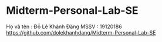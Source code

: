 # Midterm-Personal-Lab-SE
Họ và tên : Đỗ Lê Khánh Đăng
MSSV : 19120186
https://github.com/dolekhanhdang/Midterm-Personal-Lab-SE
